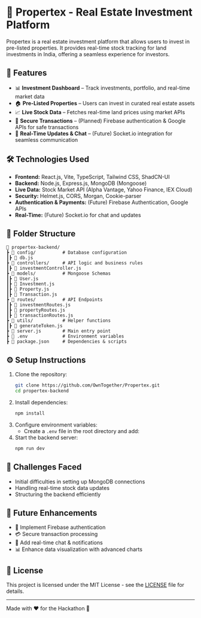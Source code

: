# 🏡 Propertex - Real Estate Investment Platform

Propertex is a real estate investment platform that allows users to invest in pre-listed properties. It provides real-time stock tracking for land investments in India, offering a seamless experience for investors.

## 🚀 Features
- 📊 **Investment Dashboard** – Track investments, portfolio, and real-time market data
- 🏠 **Pre-Listed Properties** – Users can invest in curated real estate assets
- 📈 **Live Stock Data** – Fetches real-time land prices using market APIs
- 🔐 **Secure Transactions** – (Planned) Firebase authentication & Google APIs for safe transactions
- 💬 **Real-Time Updates & Chat** – (Future) Socket.io integration for seamless communication

## 🛠 Technologies Used
- **Frontend:** React.js, Vite, TypeScript, Tailwind CSS, ShadCN-UI
- **Backend:** Node.js, Express.js, MongoDB (Mongoose)
- **Live Data:** Stock Market API (Alpha Vantage, Yahoo Finance, IEX Cloud)
- **Security:** Helmet.js, CORS, Morgan, Cookie-parser
- **Authentication & Payments:** (Future) Firebase Authentication, Google APIs
- **Real-Time:** (Future) Socket.io for chat and updates

## 📂 Folder Structure
```
📂 propertex-backend/
┣ 📂 config/          # Database configuration
┃┣ 📜 db.js
┣ 📂 controllers/     # API logic and business rules
┃┣ 📜 investmentController.js
┣ 📂 models/          # Mongoose Schemas
┃┣ 📜 User.js
┃┣ 📜 Investment.js
┃┣ 📜 Property.js
┃┣ 📜 Transaction.js
┣ 📂 routes/          # API Endpoints
┃┣ 📜 investmentRoutes.js
┃┣ 📜 propertyRoutes.js
┃┣ 📜 transactionRoutes.js
┣ 📂 utils/           # Helper functions
┃┣ 📜 generateToken.js
┣ 📜 server.js        # Main entry point
┣ 📜 .env             # Environment variables
┣ 📜 package.json     # Dependencies & scripts
```

## ⚙️ Setup Instructions
1. Clone the repository:
   ```sh
   git clone https://github.com/OwnTogether/Propertex.git
   cd propertex-backend
   ```
2. Install dependencies:
   ```sh
   npm install
   ```
3. Configure environment variables:
   - Create a `.env` file in the root directory and add:
4. Start the backend server:
   ```sh
   npm run dev
   ```

## 🚧 Challenges Faced
- Initial difficulties in setting up MongoDB connections
- Handling real-time stock data updates
- Structuring the backend efficiently

## 📌 Future Enhancements
- 🔑 Implement Firebase authentication
- 💳 Secure transaction processing
- 💬 Add real-time chat & notifications
- 📊 Enhance data visualization with advanced charts

## 📜 License
This project is licensed under the MIT License - see the [LICENSE](LICENSE) file for details.

---
Made with ❤️ for the Hackathon 🚀